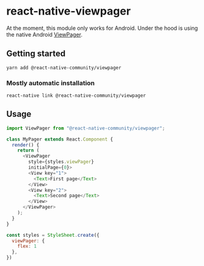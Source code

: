 # react-native-viewpager

At the moment, this module only works for Android. Under the hood is using the native Android 
[ViewPager](https://developer.android.com/reference/android/support/v4/view/ViewPager).

## Getting started

`yarn add @react-native-community/viewpager`

### Mostly automatic installation

`react-native link @react-native-community/viewpager`

## Usage

```js
import ViewPager from "@react-native-community/viewpager";

class MyPager extends React.Component { 
  render() {
    return (
      <ViewPager
        style={styles.viewPager}
        initialPage={0}>
        <View key="1">
          <Text>First page</Text>
        </View>
        <View key="2">
          <Text>Second page</Text>
        </View>
      </ViewPager>
    );
  }
}

const styles = StyleSheet.create({
  viewPager: {
    flex: 1
  },
})
```
